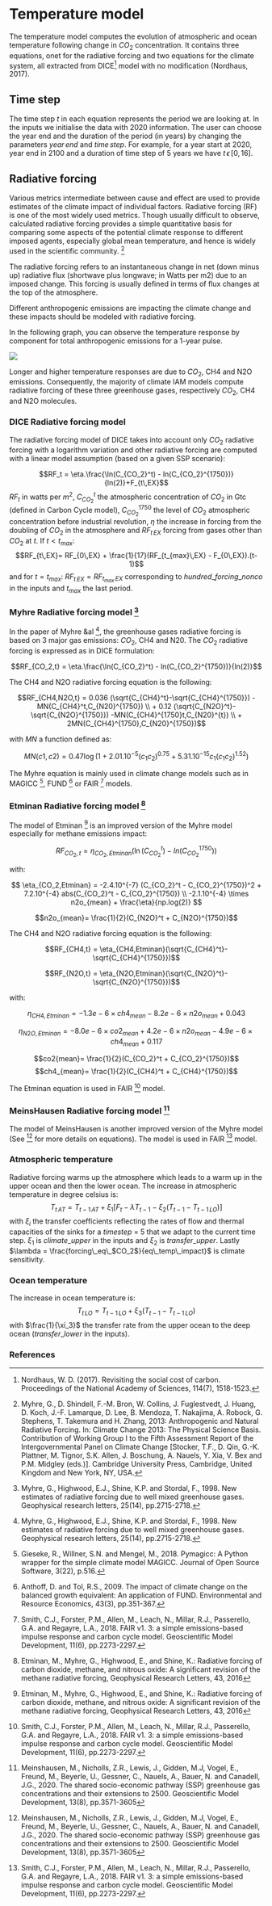 # Temperature model
The temperature model computes the evolution of atmospheric and ocean temperature following change in $CO_2$ concentration. It contains three equations, onet for the radiative forcing and two equations for the climate system, all extracted from DICE[^1]  model with no modification (Nordhaus, 2017). 

## Time step 
The time step $t$ in each equation represents the period we are looking at. In the inputs we initialise the data with 2020 information. The user can choose the year end and the duration of the period (in years) by changing the parameters $year\, end$ and $time \,step$. For example, for a year start at 2020, year end in 2100 and a duration of time step of 5 years we have $t \, \epsilon \,[0, 16]$.

## Radiative forcing

Various metrics intermediate between cause and effect are used to provide estimates of the climate impact of individual factors. Radiative forcing (RF) is one of the most widely used metrics. Though usually difficult to observe, calculated radiative forcing  provides a simple quantitative basis for comparing some aspects of the potential climate response to different imposed agents, especially global mean temperature, and hence is widely used in the scientific community. [^2]

The radiative forcing refers to an instantaneous change in net (down minus up) radiative flux (shortwave plus longwave; in Watts per m2) due to an imposed change. This forcing is usually defined in terms of flux changes at the top of the atmosphere.

Different anthropogenic emissions are impacting the climate change and these impacts should be modeled with radiative forcing. 

In the following graph, you can observe the temperature response by component for total anthropogenic emissions for a 1-year pulse.

![](Rf_temp.PNG)

Longer and higher temperature responses are due to $CO_2$, CH4 and N2O emissions. Consequently, the majority of climate IAM models compute radiative forcing of these three greenhouse gases, respectively $CO_2$, CH4 and N2O molecules. 

### DICE Radiative forcing model

The radiative forcing model of DICE takes into account only $CO_2$ radiative forcing with a logarithm variation and other radiative forcing are computed with a linear model assumption (based on a given SSP scenario): 

$$RF_t = \eta.\frac{\ln(C_{CO_2}^t) - ln(C_{CO_2}^{1750})}{ln(2)}+F_{t\,EX}$$
$RF_t$ in watts per $m^2$, $C_{CO_2}^t$ the atmospheric concentration of $CO_2$ in Gtc (defined in Carbon Cycle model), $C_{CO_2}^{1750}$ the level of $CO_2$ atmospheric concentration before industrial revolution, $\eta$ the increase in forcing from the doubling of $CO_2$ in the atmosphere and $RF_{t\,EX}$ forcing from gases other than $CO_2$ at $t$. 
If $t < t_{max}$:  
 $$RF_{t\,EX}= RF_{0\,EX} + \frac{1}{17}(RF_{t_{max}\,EX} - F_{0\,EX}).(t-1)$$
 and for $t = t_{max}:\:RF_{t\,EX}= RF_{t_{max}\,EX}$ corresponding to $hundred\_forcing\_nonco$ in the inputs and $t_{max}$ the last period. 

### Myhre Radiative forcing model [^3]

In the paper of Myhre &al [^3], the greenhouse gases radiative forcing is based on 3 major gas emissions: $CO_2$, CH4 and N20. The $CO_2$ radiative forcing is expressed as in DICE formulation: 

$$RF_{CO_2,t} = \eta.\frac{\ln(C_{CO_2}^t) - ln(C_{CO_2}^{1750})}{ln(2)}$$

The CH4 and N2O radiative forcing equation is the following: 

$$RF_{CH4,N2O,t} = 0.036 (\sqrt{C_{CH4}^t}-\sqrt{C_{CH4}^{1750}}) - MN(C_{CH4}^t,C_{N20}^{1750})  \\ + 0.12 (\sqrt{C_{N2O}^t}-\sqrt{C_{N2O}^{1750}}) -MN(C_{CH4}^{1750}t,C_{N20}^{t}) \\ + 2MN(C_{CH4}^{1750},C_{N20}^{1750})$$

with $MN$ a function defined as: 

$$ MN(c1,c2) =0.47 \log(1 + 2.01.10^{-5}  (c_1  c_2)^{0.75} +
                                 5.31.10^{-15}  c_1  (c_1 c_2)^{1.52}) $$


The Myhre equation is mainly used in climate change models such as in MAGICC [^4], FUND [^5] or FAIR [^6] models.

### Etminan Radiative forcing model [^7]

The model of Etminan [^7] is an improved version of the Myhre model especially for methane emissions impact:

$$RF_{CO_2,t} = \eta_{CO_2,Etminan}(\ln(C_{CO_2}^t) - ln(C_{CO_2}^{1750}))$$

with:
 
$$ \eta_{CO_2,Etminan} = -2.4.10^{-7} (C_{CO_2}^t - C_{CO_2}^{1750})^2 + 7.2.10^{-4} abs(C_{CO_2}^t - C_{CO_2}^{1750}) \\ -2.1.10^{-4} \times n2o_{mean} + \frac{\eta}{np.log(2)} $$

$$n2o_{mean}= \frac{1}{2}(C_{N2O}^t + C_{N2O}^{1750})$$

The CH4 and N2O radiative forcing equation is the following:

$$RF_{CH4,t} = \eta_{CH4,Etminan}(\sqrt{C_{CH4}^t}-\sqrt{C_{CH4}^{1750}})$$

$$RF_{N2O,t} = \eta_{N2O,Etminan}(\sqrt{C_{N2O}^t}-\sqrt{C_{N2O}^{1750}})$$

with: 

$$\eta_{CH4,Etminan} = -1.3e-6 \times ch4_{mean} - 8.2e-6 \times n2o_{mean} + 0.043 $$

$$\eta_{N2O,Etminan} = -8.0e-6 \times co2_{mean} + 4.2e-6 \times n2o_{mean} - 4.9e-6 \times ch4_{mean} + 0.117 $$

$$co2{mean}= \frac{1}{2}(C_{CO_2}^t + C_{CO_2}^{1750})$$
$$ch4_{mean}= \frac{1}{2}(C_{CH4}^t + C_{CH4}^{1750})$$

The Etminan equation is  used in FAIR [^6] model.

### MeinsHausen Radiative forcing model [^8]

The model of MeinsHausen is another improved version of the Myhre model (See [^8] for more details on equations). The model is  used in FAIR [^6] model.
### Atmospheric temperature
Radiative forcing warms up the atmosphere which leads to a warm up in the upper ocean and then the lower ocean. The increase in atmospheric temperature in degree celsius is:  
$$T_{t\,AT} = T_{t-1\,AT} + \xi_1[F_t - \lambda T_{t-1} - \xi_2(T_{t-1} - T_{t-1\,LO})]$$
with $\xi_i$ the transfer coefficients reflecting the rates of flow and thermal capacities of the sinks for a $time step$ = 5 that we adapt to the current time step. $\xi_1$ is $climate\_upper$ in the inputs and $\xi_2$ is $transfer\_upper$. Lastly $\lambda  = \frac{forcing\_eq\_$CO_2$}{eq\_temp\_impact}$ is climate sensitivity.

### Ocean temperature
The increase in ocean temperature is: 
$$T_{t\,LO} = T_{t-1\,LO} + \xi_3(T_{t-1} - T_{t-1\,LO})$$
with $\frac{1}{\xi_3}$ the transfer rate from the upper ocean to the deep ocean ($transfer\_lower$ in the inputs).   

### References 

[^1]: Nordhaus, W. D. (2017). Revisiting the social cost of carbon. Proceedings of the National Academy of Sciences, 114(7), 1518-1523.
[^2]: Myhre, G., D. Shindell, F.-M. Bron, W. Collins, J. Fuglestvedt, J. Huang, D. Koch, J.-F. Lamarque, D. Lee, B. Mendoza,
T. Nakajima, A. Robock, G. Stephens, T. Takemura and H. Zhang, 2013: Anthropogenic and Natural Radiative Forcing. In: Climate Change 2013: The Physical Science Basis. Contribution of Working Group I to the Fifth Assessment Report of the Intergovernmental Panel on Climate Change [Stocker, T.F., D. Qin, G.-K. Plattner, M. Tignor, S.K. Allen, J. Boschung, A. Nauels, Y. Xia, V. Bex and P.M. Midgley (eds.)]. Cambridge University Press, Cambridge, United Kingdom and New York, NY, USA.
[^3]: Myhre, G., Highwood, E.J., Shine, K.P. and Stordal, F., 1998. New estimates of radiative forcing due to well mixed greenhouse gases. Geophysical research letters, 25(14), pp.2715-2718.
[^4]: Gieseke, R., Willner, S.N. and Mengel, M., 2018. Pymagicc: A Python wrapper for the simple climate model MAGICC. Journal of Open Source Software, 3(22), p.516.
[^5]: Anthoff, D. and Tol, R.S., 2009. The impact of climate change on the balanced growth equivalent: An application of FUND. Environmental and Resource Economics, 43(3), pp.351-367.
[^6]: Smith, C.J., Forster, P.M., Allen, M., Leach, N., Millar, R.J., Passerello, G.A. and Regayre, L.A., 2018. FAIR v1. 3: a simple emissions-based impulse response and carbon cycle model. Geoscientific Model Development, 11(6), pp.2273-2297.
[^7]: Etminan, M., Myhre, G., Highwood, E., and Shine, K.: Radiative forcing of carbon dioxide, methane, and nitrous oxide: A significant revision of the methane radiative forcing, Geophysical Research Letters, 43, 2016
[^8]: Meinshausen, M., Nicholls, Z.R., Lewis, J., Gidden, M.J, Vogel, E., Freund, M., Beyerle, U., Gessner, C., Nauels, A., Bauer, N. and Canadell, J.G., 2020. The shared socio-economic pathway (SSP) greenhouse gas concentrations and their extensions to 2500. Geoscientific Model Development, 13(8), pp.3571-3605